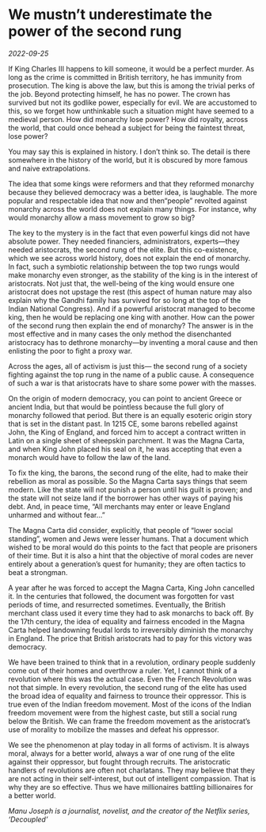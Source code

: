 # We mustn’t underestimate the power of the second rung

*2022-09-25*

If King Charles III happens to kill someone, it would be a perfect
murder. As long as the crime is committed in British territory, he has
immunity from prosecution. The king is above the law, but this is among
the trivial perks of the job. Beyond protecting himself, he has no
power. The crown has survived but not its godlike power, especially for
evil. We are accustomed to this, so we forget how unthinkable such a
situation might have seemed to a medieval person. How did monarchy lose
power? How did royalty, across the world, that could once behead a
subject for being the faintest threat, lose power?

You may say this is explained in history. I don’t think so. The detail
is there somewhere in the history of the world, but it is obscured by
more famous and naive extrapolations.

The idea that some kings were reformers and that they reformed monarchy
because they believed democracy was a better idea, is laughable. The
more popular and respectable idea that now and then“people” revolted
against monarchy across the world does not explain many things. For
instance, why would monarchy allow a mass movement to grow so big?

The key to the mystery is in the fact that even powerful kings did not
have absolute power. They needed financiers, administrators,
experts—they needed aristocrats, the second rung of the elite. But this
co-existence, which we see across world history, does not explain the
end of monarchy. In fact, such a symbiotic relationship between the top
two rungs would make monarchy even stronger, as the stability of the
king is in the interest of aristocrats. Not just that, the well-being of
the king would ensure one aristocrat does not upstage the rest (this
aspect of human nature may also explain why the Gandhi family has
survived for so long at the top of the Indian National Congress). And if
a powerful aristocrat managed to become king, then he would be replacing
one king with another. How can the power of the second rung then explain
the end of monarchy? The answer is in the most effective and in many
cases the only method the disenchanted aristocracy has to dethrone
monarchy—by inventing a moral cause and then enlisting the poor to fight
a proxy war.

Across the ages, all of activism is just this— the second rung of a
society fighting against the top rung in the name of a public cause. A
consequence of such a war is that aristocrats have to share some power
with the masses.

On the origin of modern democracy, you can point to ancient Greece or
ancient India, but that would be pointless because the full glory of
monarchy followed that period. But there is an equally esoteric origin
story that is set in the distant past. In 1215 CE, some barons rebelled
against John, the King of England, and forced him to accept a contract
written in Latin on a single sheet of sheepskin parchment. It was the
Magna Carta, and when King John placed his seal on it, he was accepting
that even a monarch would have to follow the law of the land.

To fix the king, the barons, the second rung of the elite, had to make
their rebellion as moral as possible. So the Magna Carta says things
that seem modern. Like the state will not punish a person until his
guilt is proven; and the state will not seize land if the borrower has
other ways of paying his debt. And, in peace time, “All merchants may
enter or leave England unharmed and without fear…”

The Magna Carta did consider, explicitly, that people of “lower social
standing”, women and Jews were lesser humans. That a document which
wished to be moral would do this points to the fact that people are
prisoners of their time. But it is also a hint that the objective of
moral codes are never entirely about a generation’s quest for humanity;
they are often tactics to beat a strongman.

A year after he was forced to accept the Magna Carta, King John
cancelled it. In the centuries that followed, the document was forgotten
for vast periods of time, and resurrected sometimes. Eventually, the
British merchant class used it every time they had to ask monarchs to
back off. By the 17th century, the idea of equality and fairness encoded
in the Magna Carta helped landowning feudal lords to irreversibly
diminish the monarchy in England. The price that British aristocrats had
to pay for this victory was democracy.

We have been trained to think that in a revolution, ordinary people
suddenly come out of their homes and overthrow a ruler. Yet, I cannot
think of a revolution where this was the actual case. Even the French
Revolution was not that simple. In every revolution, the second rung of
the elite has used the broad idea of equality and fairness to trounce
their oppressor. This is true even of the Indian freedom movement. Most
of the icons of the Indian freedom movement were from the highest caste,
but still a social rung below the British. We can frame the freedom
movement as the aristocrat’s use of morality to mobilize the masses and
defeat his oppressor.

We see the phenomenon at play today in all forms of activism. It is
always moral, always for a better world, always a war of one rung of the
elite against their oppressor, but fought through recruits. The
aristocratic handlers of revolutions are often not charlatans. They may
believe that they are not acting in their self-interest, but out of
intelligent compassion. That is why they are so effective. Thus we have
millionaires battling billionaires for a better world.

*Manu Joseph is a journalist, novelist, and the creator of the Netflix
series, ‘Decoupled’*
